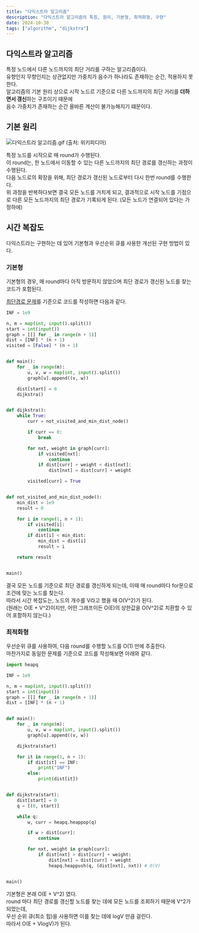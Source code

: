 ```yaml
---
title: "다익스트라 알고리즘"
description: "다익스트라 알고리즘의 특징, 원리, 기본형, 최적화형, 구현"
date: 2024-10-30
tags: ["algorithm", "dijkstra"]
---
```


## 다익스트라 알고리즘

특정 노드에서 다른 노드까지의 최단 거리를 구하는 알고리즘이다.<br>
유향인지 무향인지는 상관없지만 가중치가 음수가 하나라도 존재하는 순간, 적용하지 못한다.<br>
알고리즘의 기본 원리 상으로 시작 노드르 기준으로 다른 노드까지의 최단 거리를 **더하면서 갱신**하는 구조이기 때문에<br>
음수 가중치가 존재하는 순간 올바른 계산이 불가능해지기 떄문이다.

## 기본 원리

<img src="https://upload.wikimedia.org/wikipedia/commons/5/57/Dijkstra_Animation.gif" alt="다익스트라 알고리즘.gif (출처: 위키피디아)">

특정 노드를 시작으로 매 round가 수행된다.<br>
이 round는, 한 노드에서 이동할 수 있는 다른 노드까지의 최단 경로를 갱신하는 과정이 수행된다.<br>
다음 노드로의 확장을 위해, 최단 경로가 갱신된 노드로부터 다시 한번 round를 수행한다.<br>
위 과정을 반복하다보면 결국 모든 노드를 거치게 되고, 결과적으로 시작 노드를 기점으로 다른 모든 노드까지의 최단 경로가 기록되게 된다. (모든 노드가 연결되어 있다는 가정하에)

## 시간 복잡도

다익스트라는 구현하는 데 있어 기본형과 우선순위 큐를 사용한 개선된 구현 방법이 있다.

### 기본형

기본형의 경우, 매 round마다 아직 방문하지 않았으며 최단 경로가 갱신된 노드를 찾는 코드가 포함된다.

[최단경로 문제](https://www.acmicpc.net/problem/1753)를 기준으로 코드를 작성하면 다음과 같다.

```python
INF = 1e9

n, m = map(int, input().split())
start = int(input())
graph = [[] for _ in range(n + 1)]
dist = [INF] * (n + 1)
visited = [False] * (n + 1)


def main():
    for _ in range(m):
        u, v, w = map(int, input().split())
        graph[u].append((v, w))

    dist[start] = 0
    dijkstra()


def dijkstra():
    while True:
        curr = not_visited_and_min_dist_node()

        if curr == 0:
            break

        for nxt, weight in graph[curr]:
            if visited[nxt]:
                continue
            if dist[curr] + weight < dist[nxt]:
                dist[nxt] = dist[curr] + weight

        visited[curr] = True


def not_visited_and_min_dist_node():
    min_dist = 1e9
    result = 0

    for i in range(1, n + 1):
        if visited[i]:
            continue
        if dist[i] < min_dist:
            min_dist = dist[i]
            result = i

    return result


main()
```

결국 모든 노드를 기준으로 최단 경로를 갱신하게 되는데, 이때 매 round마다 for문으로 조건에 맞는 노드를 찾는다.<br>
따라서 시간 복잡도는, 노드의 개수를 V라고 했을 때 O(V^2)가 된다.<br>
(원래는 O(E + V^2)이지만, 어떤 그래프이든 O(E)의 상한값을 O(V^2)로 치환할 수 있어 포함하지 않는다.)

### 최적화형

우선순위 큐를 사용하여, 다음 round를 수행할 노드를 O(1) 만에 추출한다.<br>
마찬가지로 동일한 문제를 기준으로 코드를 작성해보면 아래와 같다.

```python
import heapq

INF = 1e9

n, m = map(int, input().split())
start = int(input())
graph = [[] for _ in range(n + 1)]
dist = [INF] * (n + 1)


def main():
    for _ in range(m):
        u, v, w = map(int, input().split())
        graph[u].append((v, w))

    dijkstra(start)

    for it in range(1, n + 1):
        if dist[it] == INF:
            print("INF")
        else:
            print(dist[it])


def dijkstra(start):
    dist[start] = 0
    q = [(0, start)]

    while q:
        w, curr = heapq.heappop(q)

        if w > dist[curr]:
            continue

        for nxt, weight in graph[curr]:
            if dist[nxt] > dist[curr] + weight:
                dist[nxt] = dist[curr] + weight
                heapq.heappush(q, (dist[nxt], nxt)) # O(V)


main()
```

기본형은 본래 O(E + V^2) 였다.<br>
round 마다 최단 경로를 갱신할 노드를 찾는 데에 모든 노드를 조회하기 때문에 V^2가 되었는데,<br>
우선 순위 큐(최소 힙)을 사용하면 이를 찾는 데에 logV 만큼 걸린다.<br>
따라서 O(E + VlogV)가 된다.